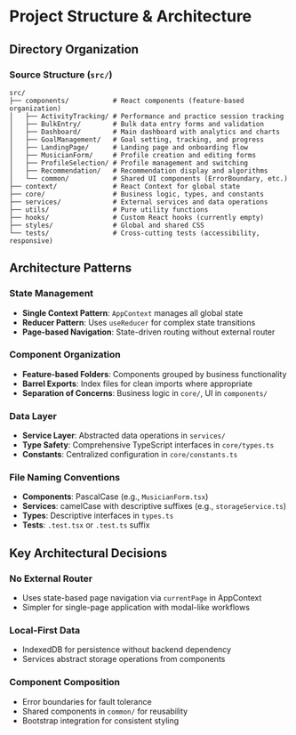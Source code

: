# Project Structure & Architecture

## Directory Organization

### Source Structure (`src/`)
```
src/
├── components/           # React components (feature-based organization)
│   ├── ActivityTracking/ # Performance and practice session tracking
│   ├── BulkEntry/        # Bulk data entry forms and validation
│   ├── Dashboard/        # Main dashboard with analytics and charts
│   ├── GoalManagement/   # Goal setting, tracking, and progress
│   ├── LandingPage/      # Landing page and onboarding flow
│   ├── MusicianForm/     # Profile creation and editing forms
│   ├── ProfileSelection/ # Profile management and switching
│   ├── Recommendation/   # Recommendation display and algorithms
│   └── common/           # Shared UI components (ErrorBoundary, etc.)
├── context/              # React Context for global state
├── core/                 # Business logic, types, and constants
├── services/             # External services and data operations
├── utils/                # Pure utility functions
├── hooks/                # Custom React hooks (currently empty)
├── styles/               # Global and shared CSS
└── tests/                # Cross-cutting tests (accessibility, responsive)
```

## Architecture Patterns

### State Management
- **Single Context Pattern**: `AppContext` manages all global state
- **Reducer Pattern**: Uses `useReducer` for complex state transitions
- **Page-based Navigation**: State-driven routing without external router

### Component Organization
- **Feature-based Folders**: Components grouped by business functionality
- **Barrel Exports**: Index files for clean imports where appropriate
- **Separation of Concerns**: Business logic in `core/`, UI in `components/`

### Data Layer
- **Service Layer**: Abstracted data operations in `services/`
- **Type Safety**: Comprehensive TypeScript interfaces in `core/types.ts`
- **Constants**: Centralized configuration in `core/constants.ts`

### File Naming Conventions
- **Components**: PascalCase (e.g., `MusicianForm.tsx`)
- **Services**: camelCase with descriptive suffixes (e.g., `storageService.ts`)
- **Types**: Descriptive interfaces in `types.ts`
- **Tests**: `.test.tsx` or `.test.ts` suffix

## Key Architectural Decisions

### No External Router
- Uses state-based page navigation via `currentPage` in AppContext
- Simpler for single-page application with modal-like workflows

### Local-First Data
- IndexedDB for persistence without backend dependency
- Services abstract storage operations from components

### Component Composition
- Error boundaries for fault tolerance
- Shared components in `common/` for reusability
- Bootstrap integration for consistent styling